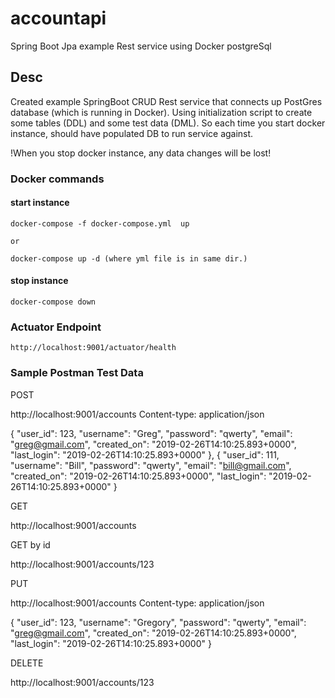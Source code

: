 # accountapi
Spring Boot Jpa example Rest service using Docker postgreSql

## Desc
Created example SpringBoot CRUD Rest service that connects up PostGres database (which is running in Docker). 
Using initialization script to create some tables (DDL) and some test data (DML). So each time you start docker instance, should have populated DB to run service against. 

!When you stop docker instance, any data changes will be lost!

### Docker commands
#### start instance
	docker-compose -f docker-compose.yml  up 

	or

	docker-compose up -d (where yml file is in same dir.)

#### stop instance
	docker-compose down

### Actuator Endpoint
	http://localhost:9001/actuator/health

### Sample Postman Test Data

POST

http://localhost:9001/accounts
Content-type: application/json

{
	"user_id": 123,
	"username": "Greg",
	"password": "qwerty",
	"email": "greg@gmail.com",
	"created_on": "2019-02-26T14:10:25.893+0000",
	"last_login": "2019-02-26T14:10:25.893+0000"
},
{
	"user_id": 111,
	"username": "Bill",
	"password": "qwerty",
	"email": "bill@gmail.com",
	"created_on": "2019-02-26T14:10:25.893+0000",
	"last_login": "2019-02-26T14:10:25.893+0000"
}

GET

http://localhost:9001/accounts

GET by id

http://localhost:9001/accounts/123

PUT 

http://localhost:9001/accounts
Content-type: application/json

{
	"user_id": 123,
	"username": "Gregory",
	"password": "qwerty",
	"email": "greg@gmail.com",
	"created_on": "2019-02-26T14:10:25.893+0000",
	"last_login": "2019-02-26T14:10:25.893+0000"
}

DELETE

http://localhost:9001/accounts/123
